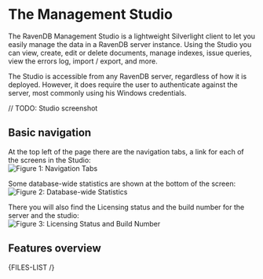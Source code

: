 # The Management Studio

The RavenDB Management Studio is a lightweight Silverlight client to let you easily manage the data in a RavenDB server instance. Using the Studio you can view, create, edit or delete documents, manage indexes, issue queries, view the errors log, import / export, and more.

The Studio is accessible from any RavenDB server, regardless of how it is deployed. However, it does require the user to authenticate against the server, most commonly using his Windows credentials.

// TODO: Studio screenshot

## Basic navigation

At the top left of the page there are the navigation tabs, a link for each of the screens in the Studio:  
![Figure 1: Navigation Tabs](Images/studio_base_1.PNG)  

Some database-wide statistics are shown at the bottom of the screen:  
![Figure 2: Database-wide Statistics](Images/studio_base_3.PNG)

There you will also find the Licensing status and the build number for the server and the studio:  
![Figure 3: Licensing Status and Build Number](Images/studio_base_4.PNG)

## Features overview

{FILES-LIST /}